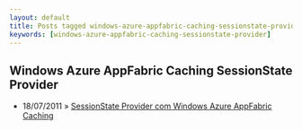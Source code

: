 ```yaml
---
layout: default
title: Posts tagged windows-azure-appfabric-caching-sessionstate-provider
keywords: [windows-azure-appfabric-caching-sessionstate-provider]
---
```

<h2 class="category">Windows Azure AppFabric Caching SessionState Provider</h2>
<ul class="posts">
<li>
<p>
<span class="date">18/07/2011</span> &raquo; 
<a href="/blog/sessionstate-provider-com-windows-azure-appfabric-caching">SessionState Provider com Windows Azure AppFabric Caching</a>
</p>
</li> 
</ul>
